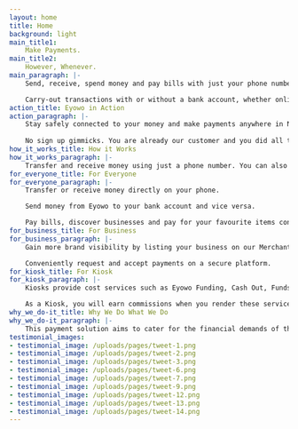 ```yaml
---
layout: home
title: Home
background: light
main_title1:
    Make Payments.
main_title2:
    However, Whenever.
main_paragraph: |-
    Send, receive, spend money and pay bills with just your phone number.

    Carry-out transactions with or without a bank account, whether online or offline.
action_title: Eyowo in Action
action_paragraph: |-
    Stay safely connected to your money and make payments anywhere in Nigeria 24/7.
    
    No sign up gimmicks. You are already our customer and you did all this without having to be connected to the internet. Well done!
how_it_works_title: How it Works
how_it_works_paragraph: |-
    Transfer and receive money using just a phone number. You can also fund bank accounts, pay bills and request payments. Make cardless withdrawals from ATMs anywhere in Nigeria.
for_everyone_title: For Everyone
for_everyone_paragraph: |-
    Transfer or receive money directly on your phone.

    Send money from Eyowo to your bank account and vice versa.

    Pay bills, discover businesses and pay for your favourite items conveniently and securely.
for_business_title: For Business
for_business_paragraph: |-
    Gain more brand visibility by listing your business on our Merchant app. You can also reach a targeted audience in your industry and boost sales using Nearby.

    Conveniently request and accept payments on a secure platform.
for_kiosk_title: For Kiosk
for_kiosk_paragraph: |-
    Kiosks provide cost services such as Eyowo Funding, Cash Out, Funds Transfer, Bills Payment and Airtime Recharge.

    As a Kiosk, you will earn commissions when you render these services to banked and unbanked users.
why_we_do-it_title: Why We Do What We Do
why_we_do-it_paragraph: |-
    This payment solution aims to cater for the financial demands of the unbanked while simplifying payment and billing procedures for the banked. Our ultimate aim is financial inclusion for millions of Nigerians who  have phone numbers but no bank accounts.
testimonial_images:
- testimonial_image: /uploads/pages/tweet-1.png
- testimonial_image: /uploads/pages/tweet-2.png
- testimonial_image: /uploads/pages/tweet-3.png
- testimonial_image: /uploads/pages/tweet-6.png
- testimonial_image: /uploads/pages/tweet-7.png
- testimonial_image: /uploads/pages/tweet-9.png
- testimonial_image: /uploads/pages/tweet-12.png
- testimonial_image: /uploads/pages/tweet-13.png
- testimonial_image: /uploads/pages/tweet-14.png
---
```

